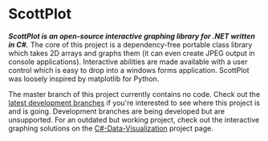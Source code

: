 # ScottPlot

***ScottPlot is an open-source interactive graphing library for .NET written in C#.*** The core of this project is a dependency-free portable class library which takes 2D arrays and graphs them (it can even create JPEG output in console applications). Interactive abilities are made available with a user control which is easy to drop into a windows forms application. ScottPlot was loosely inspired by matplotlib for Python.

The master branch of this project currently contains no code. Check out the [latest development branches](https://github.com/swharden/ScottPlot/branches) if you're interested to see where this project is and is going. Development branches are being developed but are unsupported. For an outdated but working project, check out the interactive graphing solutions on the [C#-Data-Visualization](https://github.com/swharden/Csharp-Data-Visualization) project page.